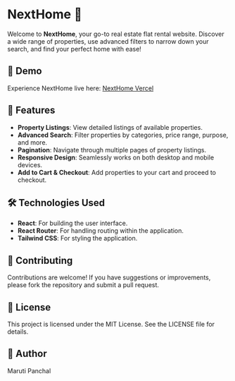 # NextHome 🏡

Welcome to **NextHome**, your go-to real estate flat rental website. Discover a wide range of properties, use advanced filters to narrow down your search, and find your perfect home with ease!

## 🚀 Demo

Experience NextHome live here: [NextHome Vercel]([https://totality-frontend-challenge-wzrj.vercel.app/](https://next-home-sand.vercel.app/))

## 📜 Features

- **Property Listings**: View detailed listings of available properties.
- **Advanced Search**: Filter properties by categories, price range, purpose, and more.
- **Pagination**: Navigate through multiple pages of property listings.
- **Responsive Design**: Seamlessly works on both desktop and mobile devices.
- **Add to Cart & Checkout**: Add properties to your cart and proceed to checkout.

## 🛠️ Technologies Used

- **React**: For building the user interface.
- **React Router**: For handling routing within the application.
- **Tailwind CSS**: For styling the application.

## 🤝 Contributing

Contributions are welcome! If you have suggestions or improvements, please fork the repository and submit a pull request.

## 📄 License

This project is licensed under the MIT License. See the LICENSE file for details.

## 👤 Author

Maruti Panchal
